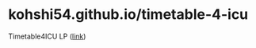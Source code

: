 # kohshi54.github.io/timetable-4-icu
Timetable4ICU LP ([link](http://timetable4icu.com "timetable4icu"))
